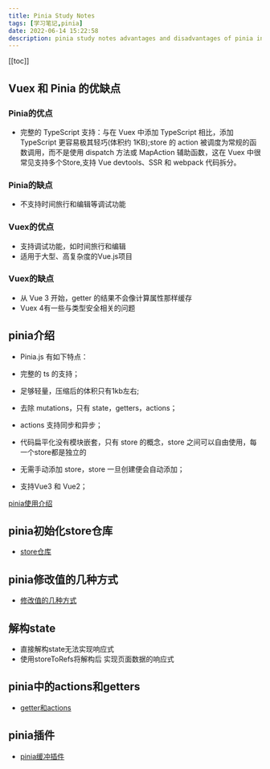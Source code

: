 ```yaml
---
title: Pinia Study Notes
tags: [学习笔记,pinia]
date: 2022-06-14 15:22:58
description: pinia study notes advantages and disadvantages of pinia introduction to use initializing the store repository several ways to modify values destructuring state getters and actions pinia plugins
---
```

[[toc]]
## Vuex 和 Pinia 的优缺点
### Pinia的优点

* 完整的 TypeScript 支持：与在 Vuex 中添加 TypeScript 相比，添加 TypeScript 更容易极其轻巧(体积约 1KB);store 的 action 被调度为常规的函数调用，而不是使用 dispatch 方法或 MapAction 辅助函数，这在 Vuex 中很常见支持多个Store,支持 Vue devtools、SSR 和 webpack 代码拆分。
### Pinia的缺点

* 不支持时间旅行和编辑等调试功能
### Vuex的优点

* 支持调试功能，如时间旅行和编辑
* 适用于大型、高复杂度的Vue.js项目

### Vuex的缺点

* 从 Vue 3 开始，getter 的结果不会像计算属性那样缓存
* Vuex 4有一些与类型安全相关的问题

## pinia介绍

* Pinia.js 有如下特点：

* 完整的 ts 的支持；
* 足够轻量，压缩后的体积只有1kb左右;
* 去除 mutations，只有 state，getters，actions；
* actions 支持同步和异步；
* 代码扁平化没有模块嵌套，只有 store 的概念，store 之间可以自由使用，每一个store都是独立的
* 无需手动添加 store，store 一旦创建便会自动添加；
* 支持Vue3 和 Vue2；

[pinia使用介绍](https://blog.csdn.net/qq1195566313/article/details/123338137)

## pinia初始化store仓库

- [store仓库](https://blog.csdn.net/qq1195566313/article/details/123342785)

## pinia修改值的几种方式

- [修改值的几种方式](https://blog.csdn.net/qq1195566313/article/details/123360349)

## 解构state

* 直接解构state无法实现响应式
* 使用storeToRefs将解构后 实现页面数据的响应式

## pinia中的actions和getters

- [getter和actions](https://blog.csdn.net/qq1195566313/article/details/123376269)

## pinia插件

- [pinia缓冲插件](https://blog.csdn.net/qq1195566313/article/details/123431769)
